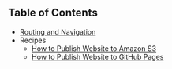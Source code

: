 ## Table of Contents

- [Routing and Navigation](routing-and-navigation.md)
- Recipes
  - [How to Publish Website to Amazon S3](recipes/deploy-to-amazon-s3.md)
  - [How to Publish Website to GitHub Pages](recipes/deploy-to-github-pages.md)
